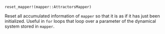 ```
reset_mapper!(mapper::AttractorsMapper)
```

Reset all accumulated information of `mapper` so that it is as if it has just been initialized. Useful in `for` loops that loop over a parameter of the dynamical system stored in `mapper`.
